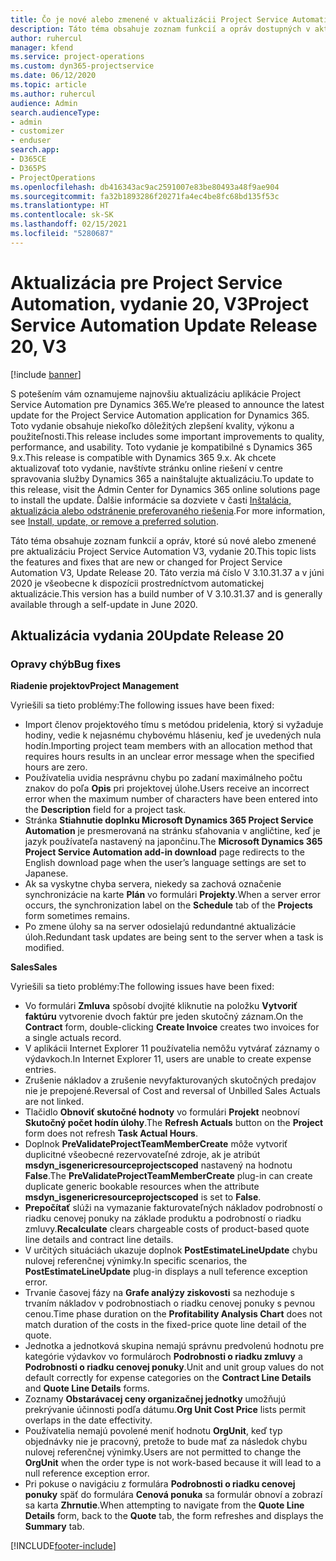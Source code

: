 ```yaml
---
title: Čo je nové alebo zmenené v aktualizácii Project Service Automation, vydanie 20, V3
description: Táto téma obsahuje zoznam funkcií a opráv dostupných v aktualizácii Project Service Automation, vydanie 20, V3
author: ruhercul
manager: kfend
ms.service: project-operations
ms.custom: dyn365-projectservice
ms.date: 06/12/2020
ms.topic: article
ms.author: ruhercul
audience: Admin
search.audienceType:
- admin
- customizer
- enduser
search.app:
- D365CE
- D365PS
- ProjectOperations
ms.openlocfilehash: db416343ac9ac2591007e83be80493a48f9ae904
ms.sourcegitcommit: fa32b1893286f20271fa4ec4be8fc68bd135f53c
ms.translationtype: HT
ms.contentlocale: sk-SK
ms.lasthandoff: 02/15/2021
ms.locfileid: "5280687"
---
```

# <a name="project-service-automation-update-release-20-v3"></a><span data-ttu-id="3ef7c-103">Aktualizácia pre Project Service Automation, vydanie 20, V3</span><span class="sxs-lookup"><span data-stu-id="3ef7c-103">Project Service Automation Update Release 20, V3</span></span>

[!include [banner](../includes/psa-now-project-operations.md)]

<span data-ttu-id="3ef7c-104">S potešením vám oznamujeme najnovšiu aktualizáciu aplikácie Project Service Automation pre Dynamics 365.</span><span class="sxs-lookup"><span data-stu-id="3ef7c-104">We’re pleased to announce the latest update for the Project Service Automation application for Dynamics 365.</span></span> <span data-ttu-id="3ef7c-105">Toto vydanie obsahuje niekoľko dôležitých zlepšení kvality, výkonu a použiteľnosti.</span><span class="sxs-lookup"><span data-stu-id="3ef7c-105">This release includes some important improvements to quality, performance, and usability.</span></span> <span data-ttu-id="3ef7c-106">Toto vydanie je kompatibilné s Dynamics 365 9.x.</span><span class="sxs-lookup"><span data-stu-id="3ef7c-106">This release is compatible with Dynamics 365 9.x.</span></span> <span data-ttu-id="3ef7c-107">Ak chcete aktualizovať toto vydanie, navštívte stránku online riešení v centre spravovania služby Dynamics 365 a nainštalujte aktualizáciu.</span><span class="sxs-lookup"><span data-stu-id="3ef7c-107">To update to this release, visit the Admin Center for Dynamics 365 online solutions page to install the update.</span></span> <span data-ttu-id="3ef7c-108">Ďalšie informácie sa dozviete v časti [Inštalácia, aktualizácia alebo odstránenie preferovaného riešenia](https://docs.microsoft.com/power-platform/admin/install-remove-preferred-solution).</span><span class="sxs-lookup"><span data-stu-id="3ef7c-108">For more information, see [Install, update, or remove a preferred solution](https://docs.microsoft.com/power-platform/admin/install-remove-preferred-solution).</span></span>

<span data-ttu-id="3ef7c-109">Táto téma obsahuje zoznam funkcií a opráv, ktoré sú nové alebo zmenené pre aktualizáciu Project Service Automation V3, vydanie 20.</span><span class="sxs-lookup"><span data-stu-id="3ef7c-109">This topic lists the features and fixes that are new or changed for Project Service Automation V3, Update Release 20.</span></span> <span data-ttu-id="3ef7c-110">Táto verzia má číslo V 3.10.31.37 a v júni 2020 je všeobecne k dispozícii prostredníctvom automatickej aktualizácie.</span><span class="sxs-lookup"><span data-stu-id="3ef7c-110">This version has a build number of V 3.10.31.37 and is generally available through a self-update in June 2020.</span></span>

## <a name="update-release-20"></a><span data-ttu-id="3ef7c-111">Aktualizácia vydania 20</span><span class="sxs-lookup"><span data-stu-id="3ef7c-111">Update Release 20</span></span>

### <a name="bug-fixes"></a><span data-ttu-id="3ef7c-112">Opravy chýb</span><span class="sxs-lookup"><span data-stu-id="3ef7c-112">Bug fixes</span></span>

<span data-ttu-id="3ef7c-113">**Riadenie projektov**</span><span class="sxs-lookup"><span data-stu-id="3ef7c-113">**Project Management**</span></span>

<span data-ttu-id="3ef7c-114">Vyriešili sa tieto problémy:</span><span class="sxs-lookup"><span data-stu-id="3ef7c-114">The following issues have been fixed:</span></span>

- <span data-ttu-id="3ef7c-115">Import členov projektového tímu s metódou pridelenia, ktorý si vyžaduje hodiny, vedie k nejasnému chybovému hláseniu, keď je uvedených nula hodín.</span><span class="sxs-lookup"><span data-stu-id="3ef7c-115">Importing project team members with an allocation method that requires hours results in an unclear error message when the specified hours are zero.</span></span>
- <span data-ttu-id="3ef7c-116">Používatelia uvidia nesprávnu chybu po zadaní maximálneho počtu znakov do poľa **Opis** pri projektovej úlohe.</span><span class="sxs-lookup"><span data-stu-id="3ef7c-116">Users receive an incorrect error when the maximum number of characters have been entered into the **Description** field for a project task.</span></span>
- <span data-ttu-id="3ef7c-117">Stránka **Stiahnutie doplnku Microsoft Dynamics 365 Project Service Automation** je presmerovaná na stránku sťahovania v angličtine, keď je jazyk používateľa nastavený na japončinu.</span><span class="sxs-lookup"><span data-stu-id="3ef7c-117">The **Microsoft Dynamics 365 Project Service Automation add-in download** page redirects to the English download page when the user’s language settings are set to Japanese.</span></span>
- <span data-ttu-id="3ef7c-118">Ak sa vyskytne chyba servera, niekedy sa zachová označenie synchronizácie na karte **Plán** vo formulári **Projekty**.</span><span class="sxs-lookup"><span data-stu-id="3ef7c-118">When a server error occurs, the synchronization label on the **Schedule** tab of the **Projects** form sometimes remains.</span></span>
- <span data-ttu-id="3ef7c-119">Po zmene úlohy sa na server odosielajú redundantné aktualizácie úloh.</span><span class="sxs-lookup"><span data-stu-id="3ef7c-119">Redundant task updates are being sent to the server when a task is modified.</span></span>

<span data-ttu-id="3ef7c-120">**Sales**</span><span class="sxs-lookup"><span data-stu-id="3ef7c-120">**Sales**</span></span>

<span data-ttu-id="3ef7c-121">Vyriešili sa tieto problémy:</span><span class="sxs-lookup"><span data-stu-id="3ef7c-121">The following issues have been fixed:</span></span>

- <span data-ttu-id="3ef7c-122">Vo formulári **Zmluva** spôsobí dvojité kliknutie na položku **Vytvoriť faktúru** vytvorenie dvoch faktúr pre jeden skutočný záznam.</span><span class="sxs-lookup"><span data-stu-id="3ef7c-122">On the **Contract** form, double-clicking **Create Invoice** creates two invoices for a single actuals record.</span></span>
- <span data-ttu-id="3ef7c-123">V aplikácii Internet Explorer 11 používatelia nemôžu vytvárať záznamy o výdavkoch.</span><span class="sxs-lookup"><span data-stu-id="3ef7c-123">In Internet Explorer 11, users are unable to create expense entries.</span></span>
- <span data-ttu-id="3ef7c-124">Zrušenie nákladov a zrušenie nevyfakturovaných skutočných predajov nie je prepojené.</span><span class="sxs-lookup"><span data-stu-id="3ef7c-124">Reversal of Cost and reversal of Unbilled Sales Actuals are not linked.</span></span>
- <span data-ttu-id="3ef7c-125">Tlačidlo **Obnoviť skutočné hodnoty** vo formulári **Projekt** neobnoví **Skutočný počet hodín úlohy**.</span><span class="sxs-lookup"><span data-stu-id="3ef7c-125">The **Refresh Actuals** button on the **Project** form does not refresh **Task Actual Hours**.</span></span>
- <span data-ttu-id="3ef7c-126">Doplnok **PreValidateProjectTeamMemberCreate** môže vytvoriť duplicitné všeobecné rezervovateľné zdroje, ak je atribút **msdyn_isgenericresourceprojectscoped** nastavený na hodnotu **False**.</span><span class="sxs-lookup"><span data-stu-id="3ef7c-126">The **PreValidateProjectTeamMemberCreate** plug-in can create duplicate generic bookable resources when the attribute **msdyn_isgenericresourceprojectscoped** is set to **False**.</span></span>
- <span data-ttu-id="3ef7c-127">**Prepočítať** slúži na vymazanie fakturovateľných nákladov podrobností o riadku cenovej ponuky na základe produktu a podrobností o riadku zmluvy.</span><span class="sxs-lookup"><span data-stu-id="3ef7c-127">**Recalculate** clears chargeable costs of product-based quote line details and contract line details.</span></span>
- <span data-ttu-id="3ef7c-128">V určitých situáciách ukazuje doplnok **PostEstimateLineUpdate** chybu nulovej referenčnej výnimky.</span><span class="sxs-lookup"><span data-stu-id="3ef7c-128">In specific scenarios, the **PostEstimateLineUpdate** plug-in displays a null teference exception error.</span></span>
- <span data-ttu-id="3ef7c-129">Trvanie časovej fázy na **Grafe analýzy ziskovosti** sa nezhoduje s trvaním nákladov v podrobnostiach o riadku cenovej ponuky s pevnou cenou.</span><span class="sxs-lookup"><span data-stu-id="3ef7c-129">Time phase duration on the **Profitability Analysis Chart** does not match duration of the costs in the fixed-price quote line detail of the quote.</span></span>
- <span data-ttu-id="3ef7c-130">Jednotka a jednotková skupina nemajú správnu predvolenú hodnotu pre kategórie výdavkov vo formulároch **Podrobnosti o riadku zmluvy** a **Podrobnosti o riadku cenovej ponuky**.</span><span class="sxs-lookup"><span data-stu-id="3ef7c-130">Unit and unit group values do not default correctly for expense categories on the **Contract Line Details** and **Quote Line Details** forms.</span></span>
- <span data-ttu-id="3ef7c-131">Zoznamy **Obstarávacej ceny organizačnej jednotky** umožňujú prekrývanie účinnosti podľa dátumu.</span><span class="sxs-lookup"><span data-stu-id="3ef7c-131">**Org Unit Cost Price** lists permit overlaps in the date effectivity.</span></span>
- <span data-ttu-id="3ef7c-132">Používatelia nemajú povolené meniť hodnotu **OrgUnit**, keď typ objednávky nie je pracovný, pretože to bude mať za následok chybu nulovej referenčnej výnimky.</span><span class="sxs-lookup"><span data-stu-id="3ef7c-132">Users are not permitted to change the **OrgUnit** when the order type is not work-based because it will lead to a null reference exception error.</span></span>
- <span data-ttu-id="3ef7c-133">Pri pokuse o navigáciu z formulára **Podrobnosti o riadku cenovej ponuky** späť do formulára **Cenová ponuka** sa formulár obnoví a zobrazí sa karta **Zhrnutie**.</span><span class="sxs-lookup"><span data-stu-id="3ef7c-133">When attempting to navigate from the **Quote Line Details** form, back to the **Quote** tab, the form refreshes and displays the **Summary** tab.</span></span>


[!INCLUDE[footer-include](../includes/footer-banner.md)]